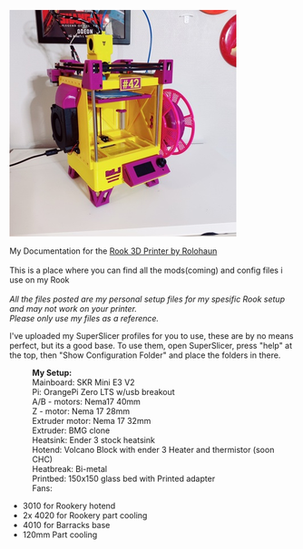 <p><img alt="" src="https://github.com/Kanrog/Rook/blob/main/Photos/rook.jpg?raw=true" /></p>

<p>My Documentation for the <a href="https://github.com/rolohaun/Rook">Rook 3D Printer by Rolohaun</a><br />
<br />
This is a place where you can find all the mods(coming) and config files i use on my Rook<br />
<br />
<em>All the files posted are my personal setup files for my spesific Rook setup and may not work on your printer.<br />
Please only use my files as a reference.</em></p>

I've uploaded my SuperSlicer profiles for you to use, these are by no means perfect, but its a good base. 
To use them, open SuperSlicer, press "help" at the top, then "Show Configuration Folder" and place the folders in there.

<p style="margin-left:40px"><strong>My Setup:</strong><br />
Mainboard: SKR Mini E3 V2<br />
Pi: OrangePi Zero LTS w/usb breakout<br />
A/B - motors: Nema17 40mm<br />
Z - motor: Nema 17 28mm<br />
Extruder motor: Nema 17 32mm<br />
Extruder:&nbsp;BMG clone<br />
Heatsink: Ender 3 stock heatsink<br />
Hotend: Volcano Block with ender 3 Heater and thermistor (soon CHC)<br />
Heatbreak: Bi-metal<br />
Printbed: 150x150 glass bed with Printed adapter<br />
Fans:&nbsp;</p>

<ul>
	<li>3010 for Rookery hotend</li>
	<li>2x 4020 for Rookery part cooling</li>
	<li>4010 for Barracks base&nbsp;</li>
	<li>120mm Part cooling</li>
</ul>

<p>&nbsp;</p>
